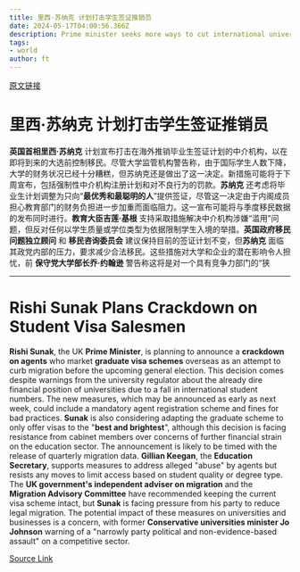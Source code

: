 ```yaml
---
title: 里西·苏纳克 计划打击学生签证推销员
date: 2024-05-17T04:00:56.366Z
description: Prime minister seeks more ways to cut international university attendees
tags: 
- world
author: ft
---
```


[原文链接](https://ft.com/content/2ca908c5-465c-4fe1-8416-c81bccf7d775)

# **里西·苏纳克** 计划打击学生签证推销员

**英国首相里西·苏纳克** 计划宣布打击在海外推销毕业生签证计划的中介机构，以在即将到来的大选前控制移民。尽管大学监管机构警告称，由于国际学生人数下降，大学的财务状况已经十分糟糕，但苏纳克还是做出了这一决定。新措施可能将于下周宣布，包括强制性中介机构注册计划和对不良行为的罚款。**苏纳克** 还考虑将毕业生计划调整为只向“**最优秀和最聪明的人**”提供签证，尽管这一决定由于内阁成员担心教育部门的财务负担进一步加重而面临阻力。这一宣布可能将与季度移民数据的发布同时进行。**教育大臣吉莲·基根** 支持采取措施解决中介机构涉嫌“滥用”问题，但反对任何以学生质量或学位类型为依据限制学生入境的举措。**英国政府移民问题独立顾问** 和 **移民咨询委员会** 建议保持目前的签证计划不变，但**苏纳克** 面临其政党内部的压力，要求减少合法移民。这些措施对大学和企业的潜在影响令人担忧，前 **保守党大学部长乔·约翰逊** 警告称这将是对一个具有竞争力部门的“狭

---

# Rishi Sunak Plans Crackdown on Student Visa Salesmen 

**Rishi Sunak**, the UK **Prime Minister**, is planning to announce a **crackdown on agents** who market **graduate visa schemes** overseas as an attempt to curb migration before the upcoming general election. This decision comes despite warnings from the university regulator about the already dire financial position of universities due to a fall in international student numbers. The new measures, which may be announced as early as next week, could include a mandatory agent registration scheme and fines for bad practices. **Sunak** is also considering adapting the graduate scheme to only offer visas to the "**best and brightest**", although this decision is facing resistance from cabinet members over concerns of further financial strain on the education sector. The announcement is likely to be timed with the release of quarterly migration data. **Gillian Keegan**, the **Education Secretary**, supports measures to address alleged "abuse" by agents but resists any moves to limit access based on student quality or degree type. The **UK government's independent adviser on migration** and the **Migration Advisory Committee** have recommended keeping the current visa scheme intact, but **Sunak** is facing pressure from his party to reduce legal migration. The potential impact of these measures on universities and businesses is a concern, with former **Conservative universities minister Jo Johnson** warning of a "narrowly party political and non-evidence-based assault" on a competitive sector.

[Source Link](https://ft.com/content/2ca908c5-465c-4fe1-8416-c81bccf7d775)

